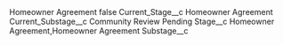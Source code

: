 <?xml version="1.0" encoding="UTF-8"?>
<CustomMetadata xmlns="http://soap.sforce.com/2006/04/metadata" xmlns:xsi="http://www.w3.org/2001/XMLSchema-instance" xmlns:xsd="http://www.w3.org/2001/XMLSchema">
    <label>Homeowner Agreement</label>
    <protected>false</protected>
    <values>
        <field>Current_Stage__c</field>
        <value xsi:type="xsd:string">Homeowner Agreement</value>
    </values>
    <values>
        <field>Current_Substage__c</field>
        <value xsi:type="xsd:string">Community Review Pending</value>
    </values>
    <values>
        <field>Stage__c</field>
        <value xsi:type="xsd:string">Homeowner Agreement,Homeowner Agreement</value>
    </values>
    <values>
        <field>Substage__c</field>
        <value xsi:nil="true"/>
    </values>
</CustomMetadata>
